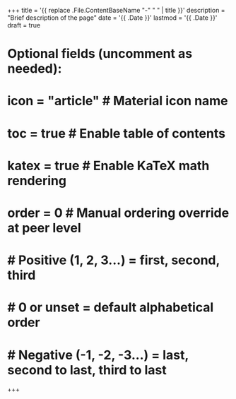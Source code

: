 +++
title = '{{ replace .File.ContentBaseName "-" " " | title }}'
description = "Brief description of the page"
date = '{{ .Date }}'
lastmod = '{{ .Date }}'
draft = true
# Optional fields (uncomment as needed):
# icon = "article"              # Material icon name
# toc = true                    # Enable table of contents
# katex = true                  # Enable KaTeX math rendering
# order = 0                     # Manual ordering override at peer level
#                               # Positive (1, 2, 3...) = first, second, third
#                               # 0 or unset = default alphabetical order
#                               # Negative (-1, -2, -3...) = last, second to last, third to last
+++
